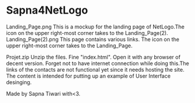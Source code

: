# Sapna4NetLogo
Landing_Page.png
This is a mockup for the landing page of NetLogo.The icon on the upper right-most corner takes to the Landing_Page(2).
Landing_Page(2).png
This page contains various links. The icon on the upper right-most corner takes to the Landing_Page.

Projet.zip
Unzip the files. Fine "index.html". Open it with any browser of decent version. Forget not to have internet connection while doing this.The links of the contacts are not functional yet since it needs hosting the site. 
The content is intended for putting up an example of User Interface desinging.

Made by Sapna Tiwari with<3.
